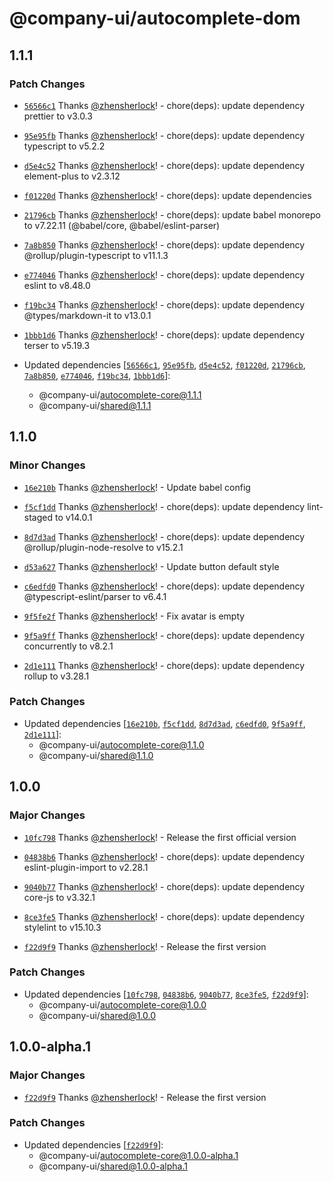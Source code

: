 # @company-ui/autocomplete-dom

## 1.1.1

### Patch Changes

- [`56566c1`](https://github.com/company-ui/company-ui/commit/56566c1c6261b377e962711c0fa1b29a52089530) Thanks [@zhensherlock](https://github.com/zhensherlock)! - chore(deps): update dependency prettier to v3.0.3

- [`95e95fb`](https://github.com/company-ui/company-ui/commit/95e95fb3821554bbd677e6d4477c67fee51bd77b) Thanks [@zhensherlock](https://github.com/zhensherlock)! - chore(deps): update dependency typescript to v5.2.2

- [`d5e4c52`](https://github.com/company-ui/company-ui/commit/d5e4c52442475ec4ec30802c651556ee5691ec96) Thanks [@zhensherlock](https://github.com/zhensherlock)! - chore(deps): update dependency element-plus to v2.3.12

- [`f01220d`](https://github.com/company-ui/company-ui/commit/f01220dfb281340d3ad84fc1a3d130e182a368f8) Thanks [@zhensherlock](https://github.com/zhensherlock)! - chore(deps): update dependencies

- [`21796cb`](https://github.com/company-ui/company-ui/commit/21796cb1e62af055838ac32ae3740a6927198778) Thanks [@zhensherlock](https://github.com/zhensherlock)! - chore(deps): update babel monorepo to v7.22.11 (@babel/core, @babel/eslint-parser)

- [`7a8b850`](https://github.com/company-ui/company-ui/commit/7a8b850c412ab5f30fadfbc33e4b510e93e25390) Thanks [@zhensherlock](https://github.com/zhensherlock)! - chore(deps): update dependency @rollup/plugin-typescript to v11.1.3

- [`e774046`](https://github.com/company-ui/company-ui/commit/e7740461a38c1615bc754ad2437ec0f20d45b245) Thanks [@zhensherlock](https://github.com/zhensherlock)! - chore(deps): update dependency eslint to v8.48.0

- [`f19bc34`](https://github.com/company-ui/company-ui/commit/f19bc34f569f91587229718b5121408d3cf22dbb) Thanks [@zhensherlock](https://github.com/zhensherlock)! - chore(deps): update dependency @types/markdown-it to v13.0.1

- [`1bbb1d6`](https://github.com/company-ui/company-ui/commit/1bbb1d68160efb9945240b058193d8aa674d8456) Thanks [@zhensherlock](https://github.com/zhensherlock)! - chore(deps): update dependency terser to v5.19.3

- Updated dependencies [[`56566c1`](https://github.com/company-ui/company-ui/commit/56566c1c6261b377e962711c0fa1b29a52089530), [`95e95fb`](https://github.com/company-ui/company-ui/commit/95e95fb3821554bbd677e6d4477c67fee51bd77b), [`d5e4c52`](https://github.com/company-ui/company-ui/commit/d5e4c52442475ec4ec30802c651556ee5691ec96), [`f01220d`](https://github.com/company-ui/company-ui/commit/f01220dfb281340d3ad84fc1a3d130e182a368f8), [`21796cb`](https://github.com/company-ui/company-ui/commit/21796cb1e62af055838ac32ae3740a6927198778), [`7a8b850`](https://github.com/company-ui/company-ui/commit/7a8b850c412ab5f30fadfbc33e4b510e93e25390), [`e774046`](https://github.com/company-ui/company-ui/commit/e7740461a38c1615bc754ad2437ec0f20d45b245), [`f19bc34`](https://github.com/company-ui/company-ui/commit/f19bc34f569f91587229718b5121408d3cf22dbb), [`1bbb1d6`](https://github.com/company-ui/company-ui/commit/1bbb1d68160efb9945240b058193d8aa674d8456)]:
  - @company-ui/autocomplete-core@1.1.1
  - @company-ui/shared@1.1.1

## 1.1.0

### Minor Changes

- [`16e210b`](https://github.com/company-ui/company-ui/commit/16e210b407638cc8bd0f792aaa781cf00cdae187) Thanks [@zhensherlock](https://github.com/zhensherlock)! - Update babel config

- [`f5cf1dd`](https://github.com/company-ui/company-ui/commit/f5cf1dd09eb5c2ef90360cb2bc10b3022639f330) Thanks [@zhensherlock](https://github.com/zhensherlock)! - chore(deps): update dependency lint-staged to v14.0.1

- [`8d7d3ad`](https://github.com/company-ui/company-ui/commit/8d7d3ad49dcd9d7fa1f1a0ac78403aa6248cfb97) Thanks [@zhensherlock](https://github.com/zhensherlock)! - chore(deps): update dependency @rollup/plugin-node-resolve to v15.2.1

- [`d53a627`](https://github.com/company-ui/company-ui/commit/d53a6272f3db6e3bf3a7148e5c51a2e019a50084) Thanks [@zhensherlock](https://github.com/zhensherlock)! - Update button default style

- [`c6edfd0`](https://github.com/company-ui/company-ui/commit/c6edfd0aa2cf7a28140c5045704ae79b2c127b8b) Thanks [@zhensherlock](https://github.com/zhensherlock)! - chore(deps): update dependency @typescript-eslint/parser to v6.4.1

- [`9f5fe2f`](https://github.com/company-ui/company-ui/commit/9f5fe2f633db78613c8b38b73627c0cc4f6c8c73) Thanks [@zhensherlock](https://github.com/zhensherlock)! - Fix avatar is empty

- [`9f5a9ff`](https://github.com/company-ui/company-ui/commit/9f5a9ff08670115166c5918ea494a43e6a179f4b) Thanks [@zhensherlock](https://github.com/zhensherlock)! - chore(deps): update dependency concurrently to v8.2.1

- [`2d1e111`](https://github.com/company-ui/company-ui/commit/2d1e11146104c02095f2406d51e6a830f4d904c4) Thanks [@zhensherlock](https://github.com/zhensherlock)! - chore(deps): update dependency rollup to v3.28.1

### Patch Changes

- Updated dependencies [[`16e210b`](https://github.com/company-ui/company-ui/commit/16e210b407638cc8bd0f792aaa781cf00cdae187), [`f5cf1dd`](https://github.com/company-ui/company-ui/commit/f5cf1dd09eb5c2ef90360cb2bc10b3022639f330), [`8d7d3ad`](https://github.com/company-ui/company-ui/commit/8d7d3ad49dcd9d7fa1f1a0ac78403aa6248cfb97), [`c6edfd0`](https://github.com/company-ui/company-ui/commit/c6edfd0aa2cf7a28140c5045704ae79b2c127b8b), [`9f5a9ff`](https://github.com/company-ui/company-ui/commit/9f5a9ff08670115166c5918ea494a43e6a179f4b), [`2d1e111`](https://github.com/company-ui/company-ui/commit/2d1e11146104c02095f2406d51e6a830f4d904c4)]:
  - @company-ui/autocomplete-core@1.1.0
  - @company-ui/shared@1.1.0

## 1.0.0

### Major Changes

- [`10fc798`](https://github.com/company-ui/company-ui/commit/10fc7988376bb8d25c9c9c989f123a47ca815318) Thanks [@zhensherlock](https://github.com/zhensherlock)! - Release the first official version

- [`04838b6`](https://github.com/company-ui/company-ui/commit/04838b601ef2588cf4fed4241369dda703d326d6) Thanks [@zhensherlock](https://github.com/zhensherlock)! - chore(deps): update dependency eslint-plugin-import to v2.28.1

- [`9040b77`](https://github.com/company-ui/company-ui/commit/9040b77cc3b3a126711c0f100c90db8d335ca58a) Thanks [@zhensherlock](https://github.com/zhensherlock)! - chore(deps): update dependency core-js to v3.32.1

- [`8ce3fe5`](https://github.com/company-ui/company-ui/commit/8ce3fe56ff715ee1ffa16ba7861f082a7a3da7a9) Thanks [@zhensherlock](https://github.com/zhensherlock)! - chore(deps): update dependency stylelint to v15.10.3

- [`f22d9f9`](https://github.com/company-ui/company-ui/commit/f22d9f97dd4ecc420cc2d0aa93dbe444661787fc) Thanks [@zhensherlock](https://github.com/zhensherlock)! - Release the first version

### Patch Changes

- Updated dependencies [[`10fc798`](https://github.com/company-ui/company-ui/commit/10fc7988376bb8d25c9c9c989f123a47ca815318), [`04838b6`](https://github.com/company-ui/company-ui/commit/04838b601ef2588cf4fed4241369dda703d326d6), [`9040b77`](https://github.com/company-ui/company-ui/commit/9040b77cc3b3a126711c0f100c90db8d335ca58a), [`8ce3fe5`](https://github.com/company-ui/company-ui/commit/8ce3fe56ff715ee1ffa16ba7861f082a7a3da7a9), [`f22d9f9`](https://github.com/company-ui/company-ui/commit/f22d9f97dd4ecc420cc2d0aa93dbe444661787fc)]:
  - @company-ui/autocomplete-core@1.0.0
  - @company-ui/shared@1.0.0

## 1.0.0-alpha.1

### Major Changes

- [`f22d9f9`](https://github.com/company-ui/company-ui/commit/f22d9f97dd4ecc420cc2d0aa93dbe444661787fc) Thanks [@zhensherlock](https://github.com/zhensherlock)! - Release the first version

### Patch Changes

- Updated dependencies [[`f22d9f9`](https://github.com/company-ui/company-ui/commit/f22d9f97dd4ecc420cc2d0aa93dbe444661787fc)]:
  - @company-ui/autocomplete-core@1.0.0-alpha.1
  - @company-ui/shared@1.0.0-alpha.1
